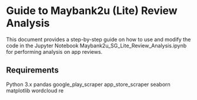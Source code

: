 # Guide to Maybank2u (Lite) Review Analysis

This document provides a step-by-step guide on how to use and modify the code in the Jupyter Notebook Maybank2u_SG_Lite_Review_Analysis.ipynb for performing analysis on app reviews.

## Requirements
Python 3.x
pandas
google_play_scraper
app_store_scraper
seaborn
matplotlib
wordcloud
re
